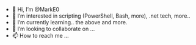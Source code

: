 - 👋 Hi, I’m @MarkE0
- 👀 I’m interested in scripting (PowerShell, Bash, more), .net tech, more..
- 🌱 I’m currently learning.. the above and more.
- 💞️ I’m looking to collaborate on ...
- 📫 How to reach me ...

<!---
MarkE0/MarkE0 is a ✨ special ✨ repository because its `README.md` (this file) appears on your GitHub profile.
You can click the Preview link to take a look at your changes.
--->

